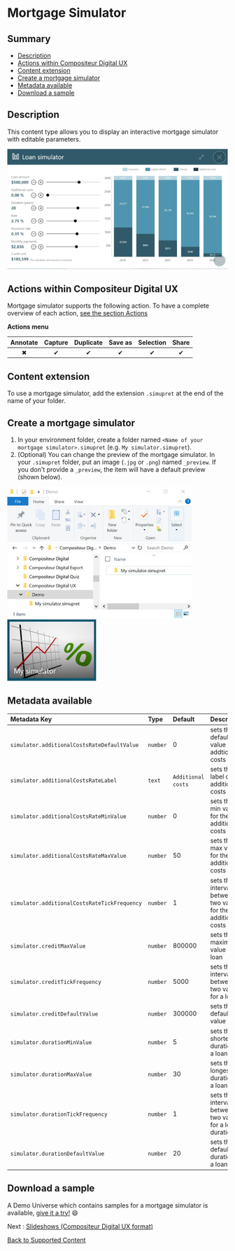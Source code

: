 # Mortgage Simulator

## Summary
* [Description](#description)
* [Actions within Compositeur Digital UX](#actions-within-compositeur-digital-ux)
* [Content extension](#content-extension)
* [Create a mortgage simulator](#create-a-mortgage-simulator)
* [Metadata available](#metadata-available)
* [Download a sample](#download-a-sample)

## Description

This content type allows you to display an interactive mortgage simulator with editable parameters.

![Content Mortgage Simulator](../../img/content_mortgage_simulator.JPG)

## Actions within Compositeur Digital UX

Mortgage simulator supports the following action. To have a complete overview of each action, [see the section Actions](actions.md)

**Actions menu**

| Annotate | Capture  | Duplicate | Save as  | Selection | Share    |
|:--------:|:--------:|:---------:|:--------:|:---------:|:--------:|
| &#x2716; | &#x2714; | &#x2714;  | &#x2714; | &#x2714;  | &#x2714; |

## Content extension

To use a mortgage simulator, add the extension `.simupret` at the end of the name of your folder.

## Create a mortgage simulator

1. In your environment folder, create a folder named `<Name of your mortgage simulator>.simupret` (e.g. `My simulator.simupret`).
1. (Optional) You can change the preview of the mortgage simulator. In your `.simupret` folder, put an image (`.jpg` or `.png`) named `_preview`. If you don't provide a `_preview`, the item will have a default preview (shown below).

![Mortgage simulator folder](../../img/content_mortgage_simulator_folder.JPG) ![Mortgage simulator preview](../../img/content_mortgage_simulator_preview.JPG)

## Metadata available

| Metadata Key                                 | Type     | Default            | Description |
|:-------------------------------------------- |:---------|:-------------------|:-|
| `simulator.additionalCostsRateDefaultValue`  | `number` | 0                  | sets the default value of the addtional costs rate |
| `simulator.additionalCostsRateLabel`         | `text`   | `Additional costs` | sets the label of the additional costs line | 
| `simulator.additionalCostsRateMinValue`      | `number` | 0                  | sets the min value for the additional costs rate |
| `simulator.additionalCostsRateMaxValue`      | `number` | 50                 | sets the max value for the additional costs rate |
| `simulator.additionalCostsRateTickFrequency` | `number` | 1                  | sets the interval between two values for the additional costs rate |
| `simulator.creditMaxValue`                   | `number` | 800000             | sets the maximum value of a loan |
| `simulator.creditTickFrequency`              | `number` | 5000               | sets the interval between two values for a loan |
| `simulator.creditDefaultValue`               | `number` | 300000             | sets the default loan value |
| `simulator.durationMinValue`                 | `number` | 5                  | sets the shortest duration of a loan |
| `simulator.durationMaxValue`                 | `number` | 30                 | sets the longest duration of a loan |
| `simulator.durationTickFrequency`            | `number` | 1                  | sets the interval between two values for a loan duration |
| `simulator.durationDefaultValue`             | `number` | 20                 | sets the default duration of a loan |

## Download a sample

A Demo Universe which contains samples for a mortgage simulator is available, [give it a try!](../Demo-Universe.zip) &#x1f604;


Next : [Slideshows (Compositeur Digital UX format)](slideshows.md)

[Back to Supported Content](index.md)
